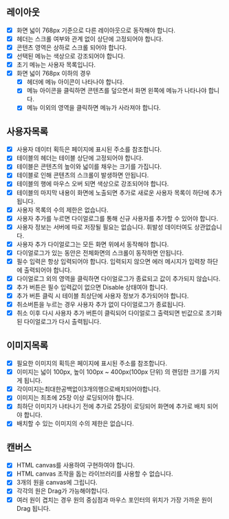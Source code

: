 ## 레이아웃
- [x] 화면 넓이 768px 기준으로 다른 레이아웃으로 동작해야 합니다.
- [x] 헤더는 스크롤 여부와 관계 없이 상단에 고정되어야 합니다.
- [x] 콘텐츠 영역은 상하로 스크롤 되어야 합니다.
- [x] 선택된 메뉴는 색상으로 강조되어야 합니다.
- [x] 초기 메뉴는 사용자 목록입니다.
- [x] 화면 넓이 768px 이하의 경우
    - [x] 헤더에 메뉴 아이콘이 나타나야 합니다.
    - [x] 메뉴 아이콘을 클릭하면 콘텐츠를 덮으면서 화면 왼쪽에 메뉴가 나타나야 합니다.
    - [x] 메뉴 이외의 영역을 클릭하면 메뉴가 사라져야 합니다.

## 사용자목록
- [x] 사용자 데이터 획득은 페이지에 표시된 주소를 참조합니다.
- [x] 테이블의 헤더는 테이블 상단에 고정되어야 합니다.
- [x] 테이블은 콘텐츠의 높이와 넓이를 채우는 크기를 가집니다.
- [x] 테이블로 인해 콘텐츠의 스크롤이 발생하면 안됩니다.
- [x] 테이블의 행에 마우스 오버 되면 색상으로 강조되어야 합니다.
- [x] 테이블의 마지막 내용이 화면에 노출되면 추가로 새로운 사용자 목록이 하단에 추가됩니다.
- [x] 사용자 목록의 수의 제한은 없습니다.
- [x] 사용자 추가를 누르면 다이얼로그를 통해 신규 사용자를 추가할 수 있어야 합니다.
- [x] 사용자 정보는 서버에 따로 저장될 필요는 없습니다. 휘발성 데이터여도 상관없습니다.
- [x] 사용자 추가 다이얼로그는 모든 화면 위에서 동작해야 합니다.
- [x] 다이얼로그가 있는 동안은 전체화면의 스크롤이 동작하면 안됩니다.
- [x] 필수 입력은 항상 입력되어야 합니다. 입력되지 않으면 에러 메시지가 입력창 하단에 출력되어야 합니다.
- [x] 다이얼로그 외의 영역을 클릭하면 다이얼로그가 종료되고 값이 추가되지 않습니다.
- [x] 추가 버튼은 필수 입력값이 없으면 Disable 상태여야 합니다.
- [x] 추가 버튼 클릭 시 테이블 최상단에 사용자 정보가 추가되어야 합니다.
- [x] 취소버튼을 누르는 경우 사용자 추가 없이 다이얼로그가 종료됩니다.
- [x] 취소 이후 다시 사용자 추가 버튼이 클릭되어 다이얼로그 출력되면 빈값으로 초기화된 다이얼로그가
다시 출력됩니다.

## 이미지목록
- [x] 필요한 이미지의 획득은 페이지에 표시된 주소를 참조합니다.
- [x] 이미지는 넓이 100px, 높이 100px ~ 400px(100px 단위) 의 랜덤한 크기를 가지게 됩니다.
- [x] 각이미지는최대한공백없이3개의행으로배치되어야합니다.
- [x] 이미지는 최초에 25장 이상 로딩되어야 합니다.
- [x] 최하단 이미지가 나타나기 전에 추가로 25장이 로딩되어 화면에 추가로 배치 되어야 합니다.
- [x] 배치할 수 있는 이미지의 수의 제한은 없습니다.

## 캔버스
- [x] HTML canvas를 사용하여 구현하여야 합니다.
- [x] HTML canvas 조작을 돕는 라이브러리를 사용할 수 없습니다.
- [x] 3개의 원을 canvas에 그립니다.
- [x] 각각의 원은 Drag가 가능해야합니다.
- [x] 여러 원이 겹치는 경우 원의 중심점과 마우스 포인터의 위치가 가장 가까운 원이 Drag 됩니다.